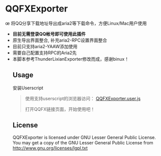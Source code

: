 <h1>
<a name="qqfxexporter" class="anchor" href="#thunderlixianexporter"><span class="mini-icon mini-icon-link"></span></a>QQFXExporter</h1>

<p>œ
将QQ分享下载地址导出成aria2等下载命令，方便Linux/Mac用户使用</p>

<ul>
<li><strong>目前无需登录QQ帐号即可使用此插件</strong></li>
<li>原生导出界面整合, 补充aria2-RPC设置界面整合</li>
<li>目前只支持aria2-YAAW添加使用</li>
<li>需要自己配置支持RPC的Aria2先</li>
<li>本脚本参考ThunderLixianExporter修改而成，感谢binux！</li>

<h2>
<a name="usage" class="anchor" href="#usage"><span class="mini-icon mini-icon-link"></span></a>Usage</h2>

<p>安装Userscript</p>

<blockquote>
<p>使用支持userscript的浏览器访问： <a href="https://raw.github.com/chztv/QQFXExporter/master/QQFXExporter.user.js">QQFXExporter.user.js</a></p>

<p>打开QQFX链接页面，开始使用吧！<br></p>
</blockquote>


<h2>
<a name="license" class="anchor" href="#license"><span class="mini-icon mini-icon-link"></span></a>License</h2>

<p>QQFXExporter is licensed under GNU Lesser General Public License.
You may get a copy of the GNU Lesser General Public License from <a href="http://www.gnu.org/licenses/lgpl.txt">http://www.gnu.org/licenses/lgpl.txt</a></p>